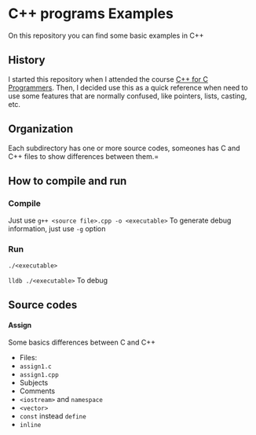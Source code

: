 # C++ programs Examples

On this repository you can find some basic examples in C++

## History

I started this repository when I attended the course [C++ for C Programmers](https://www.coursera.org/learn/c-plus-plus-a/home/welcome "Coursera").
Then, I decided use this as a quick reference when need to use some features that are normally confused, like pointers, lists, casting, etc.
## Organization
Each subdirectory has one or more source codes, someones has C and C++ files to show differences between them.=
## How to compile and run
### Compile
Just use `g++ <source file>.cpp -o <executable>` 
To generate debug information, just use `-g` option
### Run
`./<executable>`

`lldb ./<executable>` To debug

## Source codes
#### Assign
Some basics differences between C and C++

* Files: 
 * `assign1.c`
 * `assign1.cpp`
* Subjects
 * Comments
 * `<iostream>` and `namespace`
 * `<vector>`
 * `const` instead `define`
 * `inline`
 
